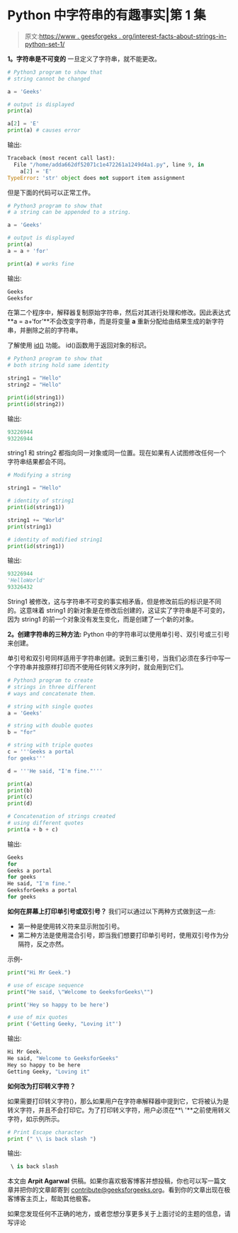# Python 中字符串的有趣事实|第 1 集

> 原文:[https://www . geesforgeks . org/interest-facts-about-strings-in-python-set-1/](https://www.geeksforgeeks.org/interesting-facts-about-strings-in-python-set-1/)

**1。字符串是不可变的**
一旦定义了字符串，就不能更改。

```py
# Python3 program to show that 
# string cannot be changed

a = 'Geeks'

# output is displayed
print(a)

a[2] = 'E'
print(a) # causes error
```

输出:

```py
Traceback (most recent call last):
  File "/home/adda662df52071c1e472261a1249d4a1.py", line 9, in 
    a[2] = 'E'
TypeError: 'str' object does not support item assignment
```

但是下面的代码可以正常工作。

```py
# Python3 program to show that 
# a string can be appended to a string.

a = 'Geeks'

# output is displayed
print(a)
a = a + 'for'

print(a) # works fine
```

输出:

```py
Geeks
Geeksfor
```

在第二个程序中，解释器复制原始字符串，然后对其进行处理和修改。因此表达式**a = a+‘for’**不会改变字符串，而是将变量 **a** 重新分配给由结果生成的新字符串，并删除之前的字符串。

了解使用 [id()](https://www.geeksforgeeks.org/id-function-python/) 功能。
id()函数用于返回对象的标识。

```py
# Python3 program to show that
# both string hold same identity

string1 = "Hello"
string2 = "Hello"

print(id(string1))
print(id(string2))
```

输出:

```py
93226944
93226944
```

string1 和 string2 都指向同一对象或同一位置。现在如果有人试图修改任何一个字符串结果都会不同。

```py
# Modifying a string

string1 = "Hello"

# identity of string1
print(id(string1))

string1 += "World"
print(string1)

# identity of modified string1
print(id(string1))
```

输出:

```py
93226944
'HelloWorld'
93326432
```

String1 被修改，这与字符串不可变的事实相矛盾，但是修改前后的标识是不同的。这意味着 string1 的新对象是在修改后创建的，这证实了字符串是不可变的，因为 string1 的前一个对象没有发生变化，而是创建了一个新的对象。

**2。创建字符串的三种方法:**
Python 中的字符串可以使用单引号、双引号或三引号来创建。

单引号和双引号同样适用于字符串创建。说到三重引号，当我们必须在多行中写一个字符串并按原样打印而不使用任何转义序列时，就会用到它们。

```py
# Python3 program to create  
# strings in three different
# ways and concatenate them.

# string with single quotes
a = 'Geeks'

# string with double quotes
b = "for"

# string with triple quotes
c = '''Geeks a portal 
for geeks'''

d = '''He said, "I'm fine."'''

print(a)
print(b)
print(c)
print(d)

# Concatenation of strings created 
# using different quotes
print(a + b + c) 
```

输出:

```py
Geeks
for
Geeks a portal 
for geeks
He said, "I'm fine."
GeeksforGeeks a portal 
for geeks
```

**如何在屏幕上打印单引号或双引号？**
我们可以通过以下两种方式做到这一点:

*   第一种是使用转义符来显示附加引号。
*   第二种方法是使用混合引号，即当我们想要打印单引号时，使用双引号作为分隔符，反之亦然。

示例-

```py
print("Hi Mr Geek.")

# use of escape sequence
print("He said, \"Welcome to GeeksforGeeks\"")    

print('Hey so happy to be here')

# use of mix quotes
print ('Getting Geeky, "Loving it"')                
```

输出:

```py
Hi Mr Geek.
He said, "Welcome to GeeksforGeeks"
Hey so happy to be here
Getting Geeky, "Loving it"
```

**如何改为打印转义字符？**

如果需要打印转义字符(\)，那么如果用户在字符串解释器中提到它，它将被认为是转义字符，并且不会打印它。为了打印转义字符，用户必须在**\ '**之前使用转义字符，如示例所示。

```py
# Print Escape character
print (" \\ is back slash ")
```

输出:

```py
 \ is back slash
```

本文由 **Arpit Agarwal** 供稿。如果你喜欢极客博客并想投稿，你也可以写一篇文章并把你的文章邮寄到 contribute@geeksforgeeks.org。看到你的文章出现在极客博客主页上，帮助其他极客。

如果您发现任何不正确的地方，或者您想分享更多关于上面讨论的主题的信息，请写评论